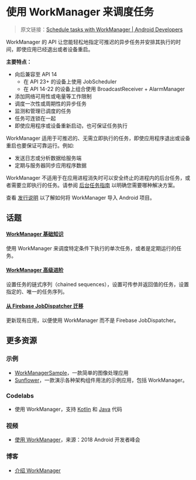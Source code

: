 # 使用 WorkManager 来调度任务
> 原文链接：[Schedule tasks with WorkManager  |  Android Developers](https://developer.android.google.cn/topic/libraries/architecture/workmanager/)

WorkManager 的 API 让您能轻松地指定可推迟的异步任务并安排其执行的时间，即使应用已经退出或者设备重启。

**主要特点：**
- 向后兼容至 API 14
    - 在 API 23+ 的设备上使用 JobScheduler
    - 在 API 14-22 的设备上组合使用 BroadcastReceiver + AlarmManager
- 添加网络可用性或电量等工作限制
- 调度一次性或周期性的异步任务
- 监测和管理已调度的任务
- 任务可连锁在一起
- 即使应用程序或设备重新启动，也可保证任务执行

WorkManager 适用于可推迟的、无需立即执行的任务，即使应用程序退出或设备重启也要保证可靠运行。例如:
- 发送日志或分析数据给服务端
- 定期与服务器同步应用程序数据

WorkManager 不适用于在应用进程消失时可以安全终止的进程内的后台任务，或者需要立即执行的任务。请参阅 [后台任务指南](https://developer.android.google.cn/guide/background/) 以明确您需要哪种解决方案。

查看 [发行说明](https://developer.android.google.cn/jetpack/androidx/releases/work#declaring_dependencies) 以了解如何将 WorkManager 导入 Android 项目。

## 话题

#### [WorkManager 基础知识](https://github.com/Android-Jetpack-Chinese-Translation/android-jetpack-chinese-translation/blob/master/DOCS/B_Guides/3_Core_topics/3_2_Architecture_Components/3_2_9_WorkManager/3_2_9_2_Basics.md)

使用 WorkManager 来调度特定条件下执行的单次任务，或者是定期运行的任务。

#### [WorkManager 高级进阶](https://github.com/Android-Jetpack-Chinese-Translation/android-jetpack-chinese-translation/blob/master/DOCS/B_Guides/3_Core_topics/3_2_Architecture_Components/3_2_9_WorkManager/3_2_9_3_Advanced.md)

设置任务的链式序列（chained sequences），设置可传参并返回值的任务，设置指定的、唯一的任务序列。

#### [从 Firebase JobDispatcher 迁移](https://github.com/Android-Jetpack-Chinese-Translation/android-jetpack-chinese-translation/blob/master/DOCS/B_Guides/3_Core_topics/3_2_Architecture_Components/3_2_9_WorkManager/3_2_9_4_Migrating_from_Firebase_JobDispatcher.md)

更新现有应用，以便使用 WorkManager 而不是 Firebase JobDispatcher。

## 更多资源

### 示例

- [WorkManagerSample](https://github.com/googlesamples/android-architecture-components/tree/master/WorkManagerSample)，一款简单的图像处理应用
- [Sunflower](https://github.com/googlesamples/android-sunflower)，一款演示各种架构组件用法的示例应用，包括 WorkManager。

### Codelabs

- 使用 WorkManager，支持 [Kotlin](https://codelabs.developers.google.com/codelabs/android-workmanager-kt/) 和 [Java](https://codelabs.developers.google.com/codelabs/android-workmanager/) 代码

### 视频

- [使用 WorkManager](https://www.youtube.com/watch?v=83a4rYXsDs0)，来源：2018 Android 开发者峰会

### 博客

- [介绍 WorkManager](https://medium.com/androiddevelopers/introducing-workmanager-2083bcfc4712)
